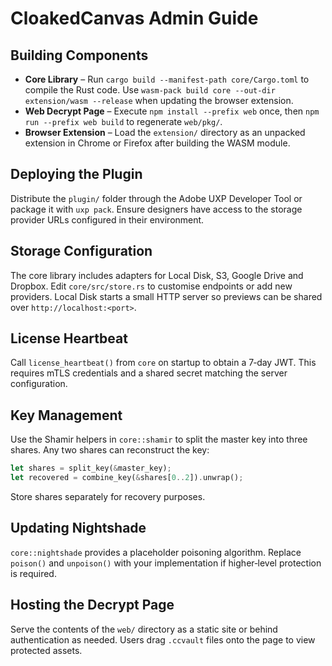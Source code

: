 # CloakedCanvas Admin Guide

## Building Components
- **Core Library** – Run `cargo build --manifest-path core/Cargo.toml` to compile the Rust code. Use `wasm-pack build core --out-dir extension/wasm --release` when updating the browser extension.
- **Web Decrypt Page** – Execute `npm install --prefix web` once, then `npm run --prefix web build` to regenerate `web/pkg/`.
- **Browser Extension** – Load the `extension/` directory as an unpacked extension in Chrome or Firefox after building the WASM module.

## Deploying the Plugin
Distribute the `plugin/` folder through the Adobe UXP Developer Tool or package it with `uxp pack`. Ensure designers have access to the storage provider URLs configured in their environment.

## Storage Configuration
The core library includes adapters for Local Disk, S3, Google Drive and Dropbox. Edit `core/src/store.rs` to customise endpoints or add new providers. Local Disk starts a small HTTP server so previews can be shared over `http://localhost:<port>`.

## License Heartbeat
Call `license_heartbeat()` from `core` on startup to obtain a 7‑day JWT. This requires mTLS credentials and a shared secret matching the server configuration.

## Key Management
Use the Shamir helpers in `core::shamir` to split the master key into three shares. Any two shares can reconstruct the key:
```rust
let shares = split_key(&master_key);
let recovered = combine_key(&shares[0..2]).unwrap();
```
Store shares separately for recovery purposes.

## Updating Nightshade
`core::nightshade` provides a placeholder poisoning algorithm. Replace `poison()` and `unpoison()` with your implementation if higher‑level protection is required.

## Hosting the Decrypt Page
Serve the contents of the `web/` directory as a static site or behind authentication as needed. Users drag `.ccvault` files onto the page to view protected assets.
